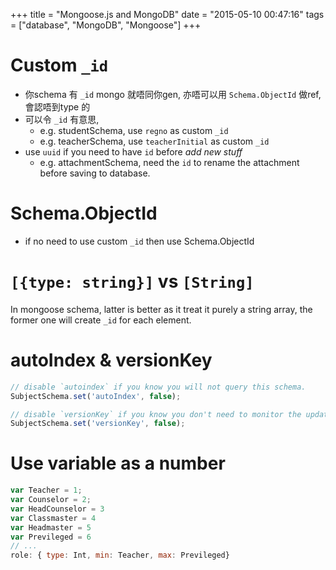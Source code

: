 +++
title = "Mongoose.js and MongoDB"
date = "2015-05-10 00:47:16"
tags = ["database", "MongoDB", "Mongoose"]
+++
# Custom `_id`
- 你schema 有 `_id` mongo 就唔同你gen, 亦唔可以用 `Schema.ObjectId` 做ref, 會認唔到type 的
- 可以令 `_id` 有意思,
	+ e.g. studentSchema, use `regno` as custom `_id`
	+ e.g. teacherSchema, use `teacherInitial` as custom `_id`
- use `uuid` if you need to have `id` before *add new stuff*
	+ e.g. attachmentSchema, need the `id` to rename the attachment before saving to database.

<!--more-->

# Schema.ObjectId
- if no need to use custom `_id` then use Schema.ObjectId

# `[{type: string}]` vs `[String]`
In mongoose schema, latter is better as it treat it purely a string array, the former one will create `_id` for each element.

# autoIndex & versionKey

```javascript
// disable `autoindex` if you know you will not query this schema.
SubjectSchema.set('autoIndex', false);

// disable `versionKey` if you know you don't need to monitor the update.
SubjectSchema.set('versionKey', false);
```


# Use variable as a number


```javascript
var Teacher = 1;
var Counselor = 2;
var HeadCounselor = 3
var Classmaster = 4
var Headmaster = 5
var Previleged = 6
// ...
role: { type: Int, min: Teacher, max: Previleged}

```

